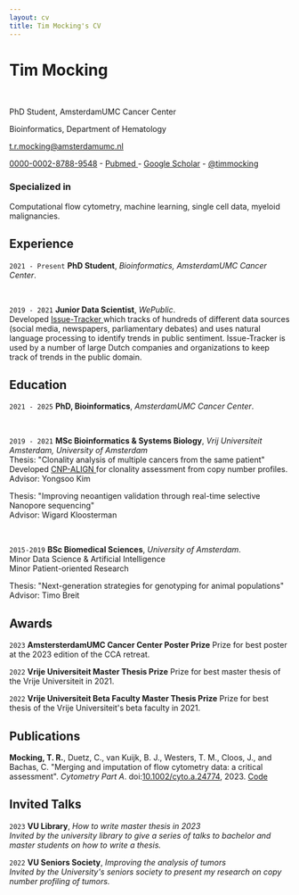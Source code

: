 ```yaml
---
layout: cv
title: Tim Mocking's CV
---
```


# Tim Mocking

<br>

PhD Student, AmsterdamUMC Cancer Center

Bioinformatics, Department of Hematology<br/>

<a href="t.r.mocking@amsterdamumc.nl">t.r.mocking@amsterdamumc.nl</a>

<div id="webaddress">
  <a href="https://orcid.org/0000-0001-9170-4131"><i class="ai ai-orcid"></i> 0000-0002-8788-9548</a> -
  <a href="https://pubmed.ncbi.nlm.nih.gov/?term=Mocking+TR&cauthor_id=37338802"><i class="ai ai-pubmed"></i> Pubmed </a> -
  <a href="https://scholar.google.com/citations?user=M7JvmCIAAAAJ&hl=en"><i class="ai ai-google-scholar"></i> Google Scholar</a> - 
  <a href="https://twitter.com/timmocking"><i class="ai ai-twitter"></i> @timmocking</a>
</div>

<!-- ### Qualities 

Enthusiastic, creative, analytical, collaborative, independent thinker, perseverance. -->

### Specialized in

Computational flow cytometry, machine learning, single cell data, myeloid malignancies.

<!-- ### Research question

What determines why and how cancer cells respond to targeted inhibitors? -->

## Experience

`2021 - Present`
**PhD Student**, *Bioinformatics, AmsterdamUMC Cancer Center*.<br>

<br>

`2019 - 2021`
**Junior Data Scientist**, *WePublic*.<br>
Developed <a href="https://issuetracker.nu/">Issue-Tracker
</a> which tracks of hundreds of different data sources (social media, newspapers, parliamentary debates) and uses natural language processing to identify trends in public sentiment. Issue-Tracker is used by a number of large Dutch companies and organizations to keep track of trends in the public domain.

## Education

`2021 - 2025`
**PhD, Bioinformatics**, *AmsterdamUMC Cancer Center*.<br/>

<br>

`2019 - 2021`
**MSc Bioinformatics & Systems Biology**, *Vrij Universiteit Amsterdam, University of Amsterdam*<br/>
Thesis: "Clonality analysis of multiple cancers from the same patient"<br/>
Developed <a href="https://github.com/timmocking/cnp-align">CNP-ALIGN 
</a> for clonality assessment from copy number profiles.<br>
Advisor: Yongsoo Kim

Thesis: "Improving neoantigen validation through real-time selective Nanopore sequencing"<br/>
Advisor: Wigard Kloosterman

<br>

`2015-2019` **BSc Biomedical Sciences**, *University of Amsterdam*.<br/>
Minor Data Science & Artificial Intelligence<br/>
Minor Patient-oriented Research<br/>

Thesis: "Next-generation strategies for genotyping for animal populations"<br/>
Advisor: Timo Breit


## Awards

`2023` **AmstersterdamUMC Cancer Center Poster Prize** Prize for best poster at the 2023 edition of the CCA retreat.

`2022` **Vrije Universiteit Master Thesis Prize** Prize for best master thesis of the Vrije Universiteit in 2021.

`2022` **Vrije Universiteit Beta Faculty Master Thesis Prize** Prize for best thesis of the Vrije Universiteit's beta faculty in 2021.


## Publications

**Mocking, T. R.**, Duetz, C., van Kuijk, B. J., Westers, T. M., Cloos, J., and Bachas, C. "Merging and imputation of flow cytometry data: a critical assessment". *Cytometry Part A*. doi:[10.1002/cyto.a.24774](https://dx.doi.org/10.1002/cyto.a.24774), 2023. <i class="fab fa-github"></i> <a href="https://github.com/AUMC-HEMA/imputation-manuscript"> Code </a> 


## Invited Talks

`2023` 
**VU Library**, *How to write master thesis in 2023* <br>
*Invited by the university library to give a series of talks to bachelor and master students on how to write a thesis.*

`2022` 
**VU Seniors Society**, *Improving the analysis of tumors* <br>
*Invited by the University's seniors society to present my research on copy number profiling of tumors.*

<br>
<br>